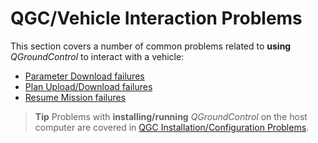 # QGC/Vehicle Interaction Problems

This section covers a number of common problems related to **using** *QGroundControl* to interact with a vehicle:

* [Parameter Download failures](../Support/ParameterDownload.md)
* [Plan Upload/Download failures](../Support/PlanUploadDownload.md)
* [Resume Mission failures](../Support/ResumeMission.md)

> **Tip** Problems with **installing/running** *QGroundControl* on the host computer are covered in [QGC Installation/Configuration Problems](../Support/troubleshooting_qgc.md).

